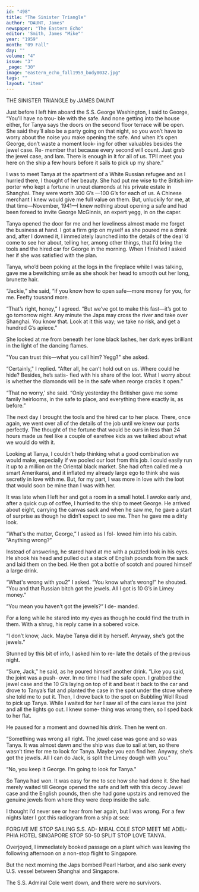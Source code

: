 ```yaml
---
id: "498"
title: "The Sinister Triangle"
author: "DAUNT, James"
newspaper: "The Eastern Echo"
editor: 'Smith, James "Mike"'
year: "1959"
month: "09 Fall"
day: ""
volume: "4"
issue: "3"
_page: "30"
image: "eastern_echo_fall1959_body0032.jpg"
tags: ""
layout: "item"
---
```

THE SINISTER TRIANGLE
by JAMES DAUNT

Just before I left him aboard the S.S. George
Washington, I said to George, “You'll have no trou-
ble with the safe. And none getting into the house
either, for Tanya says the doors on the second floor
terrace will be open. She said they’ll also be a party
going on that night, so you won’t have to worry
about the noise you make opening the safe. And
when it’s open George, don’t waste a moment look-
ing for other valuables besides the jewel case. Re-
member that because every second will count. Just
grab the jewel case, and lam. There is enough in it
for all of us. TPll meet you here on the ship a few
hours before it sails to pick up my share.”

I was to meet Tanya at the apartment of a White
Russian refugee and as I hurried there, I thought of
her beauty. She had put me wise to the British im-
porter who kept a fortune in uneut diamonds at his
private estate in Shanghai. They were worth 300 G’s
—100 G’s for each of us. A Chinese merchant I knew
would give me full value on them. But, unluckily
for me, at that time—November, 1941—I knew
nothing about opening a safe and had been foreed
to invite George McGinnis, an expert yegg, in on
the caper.

Tanya opened the door for me and her loveliness
almost made me forget the business at hand. I got
a firm grip on myself as she poured me a drink and,
after I downed it, I immediately launched into the
details of the deal ’d come to see her about, telling
her, among other things, that I’d bring the tools and
the hired car for George in the morning. When I
finished I asked her if she was satisfied with the plan.

Tanya, who’d been poking at the logs in the
fireplace while I was talking, gave me a bewitching
smile as she shook her head to smooth out her long,
brunette hair.

“Jackie,” she said, “if you know how to open
safe—more money for you, for me. Feefty tousand
more.

“That’s right, honey,” I agreed. “But we’ve got
to make this fast—it’s got to go tomorrow night.
Any minute the Japs may cross the river and take
over Shanghai. You know that. Look at it this way;
we take no risk, and get a hundred G’s apiece.”

She looked at me from beneath her lone black
lashes, her dark eyes brilliant in the light of the
dancing flames.

"You can trust this—what you call him? Yegg?"
she asked.

“Certainly," I replied. “After all, he can’t hold
out on us. Where could he hide? Besides, he’s satis-
fied with his share of the loot. What I worry about
is whether the diamonds will be in the safe when
reorge cracks it open.”

“That no worry,’ she said. “Only yesterday
the Britisher gave me some family heirlooms, in the
safe to place, and everything there exactly is, as
before.”

The next day I brought the tools and the hired
car to her place. There, once again, we went over all
of the details of the job until we knew our parts
perfectly. The thought of the fortune that would be
ours in less than 24 hours made us feel like a couple
of earefree kids as we talked about what we would
do with it.

Looking at Tanya, I couldn’t help thinking what
a good combination we would make, especially if we
pooled our loot from this job. I could easily run it
up to a million on the Oriental black market. She
had often called me a smart Amerikansi, and it
inflated my already large ego to think she was
secretly in love with me. But, for my part, I was
more in love with the loot that would soon be mine
than I was with her.

It was late when I left her and got a room in a
small hotel. I awoke early and, after a quick cup
of coffee, I hurried to the ship to meet George. He
arrived about eight, carrying the canvas sack and
when he saw me, he gave a start of surprise as
though he didn’t expect to see me. Then he gave
me a dirty look.

“What's the matter, George,” I asked as I fol-
lowed him into his cabin. “Anything wrong?”

Instead of answering, he stared hard at me with
a puzzled look in his eyes. He shook his head and
pulled out a stack of English pounds from the sack
and laid them on the bed. He then got a bottle of
scotch and poured himself a large drink.

“What's wrong with you2” I asked.
“You know what’s wrong!” he shouted. “You
and that Russian bitch got the jewels. All I got is
10 G’s in Limey money.”

“You mean you haven’t got the jewels?” I de-
manded.

For a long while he stared into my eyes as
though he could find the truth in them. With a
shrug, his reply came in a sobered voice.

“I don’t know, Jack. Maybe Tanya did it by
herself. Anyway, she’s got the jewels.”

Stunned by this bit of info, I asked him to re-
late the details of the previous night.

“Sure, Jack,” he said, as he poured himself
another drink. “Like you said, the joint was a push-
over. In no time I had the safe open. I grabbed
the jewel case and the 10 G’s laying on top of it and
beat it back to the car and drove to Tanya’s flat and
planted the case in the spot under the stove where
she told me to put it. Then, I drove back to the
spot on Bubbling Well Road to pick up Tanya.
While I waited for her I saw all of the cars leave
the joint and all the lights go out. I knew some-
thing was wrong then, so I sped back to her flat.

He paused for a moment and downed his drink.
Then he went on.

“Something was wrong all right. The jewel case
was gone and so was Tanya. It was almost dawn
and the ship was due to sail at ten, so there wasn’t
time for me to look for Tanya. Maybe you ean find
her. Anyway, she’s got the jewels. All I can do
Jack, is split the Limey dough with you.”

“No, you keep it George. I’m going to look
for Tanya."

So Tanya had won. It was easy for me to sce
how she had done it. She had merely waited till
George opened the safe and left with this decoy
Jewel case and the English pounds, then she had
gone upstairs and removed the genuine jewels from
where they were deep inside the safe.

I thought I’d never see or hear from her again,
but I was wrong. For a few nights later I got this
radiogram from a ship at sea:

FORGIVE ME STOP SAILING S.S. AD-
MIRAL COLE STOP MEET ME ADEL-
PHIA HOTEL SINGAPORE STOP 50-50
SPLIT STOP LOVE TANYA.

Overjoyed, I immediately booked passage on a
plant which was leaving the following afternoon on
a non-stop flight to Singapore.

But the next morning the Japs bombed Pearl
Harbor, and also sank every U.S. vessel between
Shanghai and Singapore.

The S.S. Admiral Cole went down, and there were no survivors.
